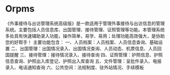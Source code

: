 # Orpms
 《外事接待与出访管理系统高级版》是一款适用于管理外事接待与出访信息的管理系统。主要包括人员信息库、出国管理、接待管理、证照管理等功能。本管理系统多处具有快速辅助录入功能，操作简单，易学、易用；处理功能高效强大，是协助您的好帮手！ 主要功能包含： 一、人员档案：人员档案、人员信息查询、基础设置 二、出国管理：出国情况录入、出国情况查询、人员动态、机票信息、人员回国提醒 三、接待管理：接待情况录入、接待查询 四、证照管理：护照信息、护照信息查询、护照出入库登记、护照出入库查询 五、文件管理：呈批件录入、电报录入、电话通知查询 六、公共空间：法规制度、驻外站情况、手续模板
